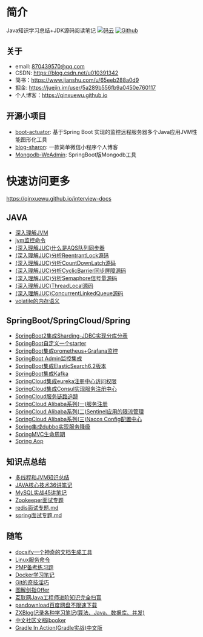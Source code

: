 



# 简介

Java知识学习总结+JDK源码阅读笔记
[![码云](https://img.shields.io/badge/Gitee-%E7%A0%81%E4%BA%91-yellow.svg)](https://gitee.com/qinxuewu)
[![Github](https://img.shields.io/badge/Github-Github-red.svg)](https://github.com/a870439570)

## 关于

- email:  870439570@qq.com
- CSDN: https://blog.csdn.net/u010391342
- 简书：https://www.jianshu.com/u/65eeb288a0d9
- 掘金: https://juejin.im/user/5a289b556fb9a0450e760117
- 个人博客：https://qinxuewu.github.io

## 开源小项目

- [boot-actuator](https://github.com/qinxuewu/boot-actuator):   基于Spring Boot 实现的监控远程服务器多个Java应用JVM性能图形化工具
- [blog-sharon](https://github.com/qinxuewu/blog-sharon):   一款简单微信小程序个人博客
- [Mongodb-WeAdmin](https://github.com/qinxuewu/Mongodb-WeAdmin):  SpringBoot版Mongodb工具


# 快速访问更多
https://qinxuewu.github.io/interview-docs



## JAVA 
- [深入理解JVM](docs/2019/深入理解JVM.md)
- [jvm监控命令](docs/JVM/jvm监控命令.md)
- [(深入理解JUC)什么是AQS队列同步器](https://blog.csdn.net/u010391342/article/details/88657920)
- [(深入理解JUC)分析ReentrantLock源码](https://blog.csdn.net/u010391342/article/details/88686965)
- [(深入理解JUC)分析CountDownLatch源码](docs/2019/分析CountDownLatch源码.md)
- [(深入理解JUC)分析CyclicBarrier同步屏障源码](docs/2019/CyclicBarrier.md)
- [(深入理解JUC)分析Semaphore信号量源码](docs/2019/Semaphore.md)
- [(深入理解JUC)ThreadLocal源码](https://blog.qinxuewu.club/2019/03/28/java/shen-ru-li-jie-threadlocal-yuan-ma)
- [(深入理解JUC)ConcurrentLinkedQueue源码](https://blog.qinxuewu.club/2019/03/29/java/shen-ru-li-jie-concurrentlinkedqueue-yuan-ma)
- [volatile的内存语义](https://blog.qinxuewu.club/2019/04/05/java/volatile-de-nei-cun-yu-yi)



## SpringBoot/SpringCloud/Spring
- [SpringBoot2集成Sharding-JDBC实现分库分表](docs/2019/SpringBoot2集成Sharding-JDBC实现分库分表.md)
- [SpringBoot自定义一个starter](docs/2019/SpringBoot自定义一个starter.md  )
- [SpringBoot集成prometheus+Grafana监控](https://blog.qinxuewu.club/2019/04/02/spring-xi-lie/springboot-ji-cheng-prometheus-grafana-jian-kong)
- [SpringBoot Admin监控集成](docs/Spring/SpringBootAdmin.md)
- [SpringBoot集成ElasticSearch6.2版本](https://blog.csdn.net/u010391342/article/details/82153709)
- [SpringBoot集成Kafka](https://blog.csdn.net/u010391342/article/details/81430402)
- [SpringCloud集成eureka注册中心访问权限](https://blog.csdn.net/u010391342/article/details/83086519)
- [SpringCloud集成Consul实现服务注册中心](https://blog.csdn.net/u010391342/article/details/83082801)
- [SpringCloud服务链路追踪](docs/Spring/Springcloud服务链路追踪.md)
- [SpringCloud Alibaba系列(一)服务注册](https://blog.csdn.net/u010391342/article/details/86655712)
- [SpringCloud Alibaba系列(二)Sentinel应用的限流管理](https://blog.csdn.net/u010391342/article/details/86678637)
- [SpringCloud Alibaba系列(三)Nacos Config配置中心](https://blog.csdn.net/u010391342/article/details/86702084)
- [Spring集成dubbo实现服务降级](docs/Spring/Spring集成dubbo集群实现服务降级.md)
- [SpringMVC生命周期](docs/Spring/SpringMvc生命周期.md)
- [Spring Aop](docs/Spring/aop.md)



## 知识点总结
- [多线程和JVM知识总结](docs/2019/多线程和JVM知识总结.md)
- [JAVA核心技术36讲笔记](docs/2019/JAVA核心技术36讲.md)
- [MySQL实战45讲笔记](docs/2019/MySQL实战45讲笔记.md)
- [Zookeeper面试专题](docs/其它/Zookeeper面试专题.md)
- [redis面试专题.md](docs/其它/redis面试.md)
- [spring面试专题.md](docs/其它/spring.md)


## 随笔
- [docsify一个神奇的文档生成工具](docs/其它/docsify.md)
- [Linux服务命令](docs/其它/Linxu服务命令.md)
- [PMP备考练习题](docs/2019/PMP练习题.md)
- [Docker学习笔记](docs/2019/docker笔记.md)
- [Git的奇技淫巧](https://github.com/521xueweihan/git-tips)
- [图解剑指Offer](docs/https://github.com/ZXZxin/ZXBlog/tree/master/%E5%88%B7%E9%A2%98/Other/%E5%89%91%E6%8C%87Offer)
- [互联网Java工程师进阶知识完全扫盲](https://github.com/doocs/advanced-java)
- [pandownload百度网盘不限速下载](http://pandownload.com/index.html)
- [ZXBlog记录各种学习笔记(算法、Java、数据库、并发)](https://github.com/ZXZxin/ZXBlog)
- [中文社区文档ibooker](https://www.ibooker.org.cn/docs/)
- [Gradle In Action(Gradle实战)中文版](https://lippiouyang.gitbooks.io/gradle-in-action-cn/content/)

